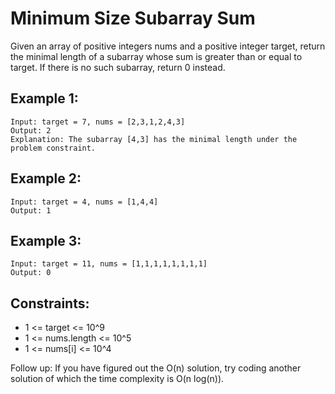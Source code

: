 # Minimum Size Subarray Sum

Given an array of positive integers nums and a positive integer target, return the minimal length of a
subarray
whose sum is greater than or equal to target. If there is no such subarray, return 0 instead.

## Example 1:

```
Input: target = 7, nums = [2,3,1,2,4,3]
Output: 2
Explanation: The subarray [4,3] has the minimal length under the problem constraint.
```

## Example 2:

```
Input: target = 4, nums = [1,4,4]
Output: 1
```

## Example 3:

```
Input: target = 11, nums = [1,1,1,1,1,1,1,1]
Output: 0
```

## Constraints:

- 1 <= target <= 10^9
- 1 <= nums.length <= 10^5
- 1 <= nums[i] <= 10^4

Follow up: If you have figured out the O(n) solution, try coding another solution of which the time complexity is O(n log(n)).
